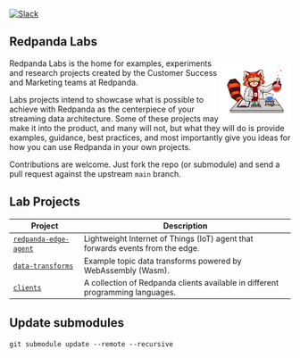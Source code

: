 [![Slack](https://img.shields.io/badge/Slack-Redpanda%20Community-blue)](https://redpanda.com/slack)

## Redpanda Labs

<img align="right" width="25%" src="images/redpanda_lab2.png">Redpanda Labs is the home for examples, experiments and research projects created by the Customer Success and Marketing teams at Redpanda. 

Labs projects intend to showcase what is possible to achieve with Redpanda as the centerpiece of your streaming data architecture. Some of these projects may make it into the product, and many will not, but what they will do is provide examples, guidance, best practices, and most importantly give you ideas for how you can use Redpanda in your own projects.

Contributions are welcome. Just fork the repo (or submodule) and send a pull request against the upstream `main` branch.

## Lab Projects

| Project       | Description   |
| ------------- | ------------- |
| [`redpanda-edge-agent`](https://github.com/redpanda-data/redpanda-edge-agent) | Lightweight Internet of Things (IoT) agent that forwards events from the edge. |
| [`data-transforms`](https://github.com/redpanda-data/redpanda-labs/tree/main/data-transforms) | Example topic data transforms powered by WebAssembly (Wasm). |
| [`clients`](https://github.com/redpanda-data/redpanda-labs/clients) | A collection of Redpanda clients available in different programming languages. |

## Update submodules

```
git submodule update --remote --recursive
```
